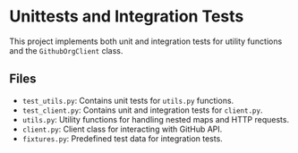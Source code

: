 # Unittests and Integration Tests

This project implements both unit and integration tests for utility functions and the `GithubOrgClient` class.

## Files

- `test_utils.py`: Contains unit tests for `utils.py` functions.
- `test_client.py`: Contains unit and integration tests for `client.py`.
- `utils.py`: Utility functions for handling nested maps and HTTP requests.
- `client.py`: Client class for interacting with GitHub API.
- `fixtures.py`: Predefined test data for integration tests.
